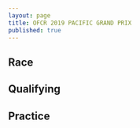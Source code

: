 ```yaml
---
layout: page
title: OFCR 2019 PACIFIC GRAND PRIX
published: true
---
```

## Race  
## Qualifying  
## Practice  
